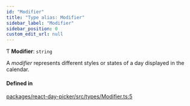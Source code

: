 ```yaml
---
id: "Modifier"
title: "Type alias: Modifier"
sidebar_label: "Modifier"
sidebar_position: 0
custom_edit_url: null
---
```


Ƭ **Modifier**: `string`

A _modifier_ represents different styles or states of a day displayed in the
calendar.

#### Defined in

[packages/react-day-picker/src/types/Modifier.ts:5](https://github.com/gpbl/react-day-picker/blob/6bc3b9d0/packages/react-day-picker/src/types/Modifier.ts#L5)
